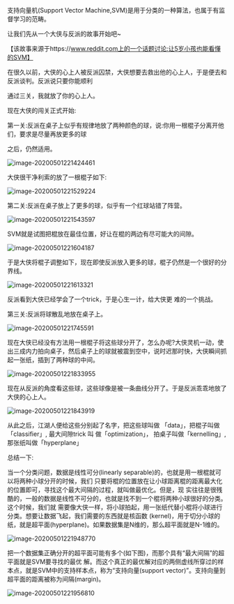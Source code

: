 支持向量机(Support Vector Machine,SVM)是用于分类的一种算法，也属于有监督学习的范畴。

让我们先从一个大侠与反派的故事开始吧~

【该故事来源于https://www.reddit.com上的一个话题讨论:让5岁小孩也能看懂的SVM】

在很久以前，大侠的心上人被反派囚禁，大侠想要去救出他的心上人，于是便去和反派谈判。反派说只要你能顺利

通过三关，我就放了你的心上人。

现在大侠的闯关正式开始:

第一关:反派在桌子上似乎有规律地放了两种颜色的球，说:你用一根棍子分离开他们，要求是尽量再放更多的球

之后，仍然适用。

![image-20200501221424461](https://tva1.sinaimg.cn/large/007S8ZIlgy1gedb4p18jqj30d308c752.jpg)

大侠很干净利索的放了一根棍子如下:

![image-20200501221529224](https://tva1.sinaimg.cn/large/007S8ZIlgy1gedb5iqmeyj30ay07st9i.jpg)

 第二关:反派在桌子放上了更多的球，似乎有一个红球站错了阵营。

![image-20200501221543597](https://tva1.sinaimg.cn/large/007S8ZIlgy1gedb5xd2bzj30cc085myc.jpg)

SVM就是试图把棍放在最佳位置，好让在棍的两边有尽可能大的间隙。

![image-20200501221604187](https://tva1.sinaimg.cn/large/007S8ZIlgy1gedb64bkbkj309507njsg.jpg)

于是大侠将棍子调整如下，现在即使反派放入更多的球，棍子仍然是一个很好的分界线。


![image-20200501221613321](https://tva1.sinaimg.cn/large/007S8ZIlgy1gedb69ygubj309v07nabd.jpg)

反派看到大侠已经学会了一个trick，于是心生一计，给大侠更 难的一个挑战。

第三关:反派将球散乱地放在桌子上。

![image-20200501221745591](https://tva1.sinaimg.cn/large/007S8ZIlgy1gedb7w0qzrj309p06wt98.jpg)

现在大侠已经没有方法用一根棍子将这些球分开了，怎么办呢?大侠灵机一动，使出三成内力拍向桌子，然后桌子上的球就被震到空中，说时迟那时快，大侠瞬间抓起一张纸，插到了两种球的中间。

![image-20200501221833955](https://tva1.sinaimg.cn/large/007S8ZIlgy1gedb8px77uj30f507i3zv.jpg)

现在从反派的角度看这些球，这些球像是被一条曲线分开了。于是反派乖乖地放了大侠的心上人。

![image-20200501221843919](https://tva1.sinaimg.cn/large/007S8ZIlgy1gedb8vyn1wj309q06zdgs.jpg)

 从此之后，江湖人便给这些分别起了名字，把这些球叫做 「data」，把棍子叫做 「classifier」, 最大间隙trick 叫 做「optimization」， 拍桌子叫做「kernelling」, 那张纸叫做「hyperplane」



总结一下:

当一个分类问题，数据是线性可分(linearly separable)的，也就是用一根棍就可以将两种小球分开的时候，我们 只要将棍的位置放在让小球距离棍的距离最大化的位置即可，寻找这个最大间隔的过程，就叫做最优化。但是，现 实往往是很残酷的，一般的数据是线性不可分的，也就是找不到一个棍将两种小球很好的分类。这个时候，我们就 需要像大侠一样，将小球拍起，用一张纸代替小棍将小球进行分类。想要让数据飞起，我们需要的东西就是核函数 (kernel)，用于切分小球的纸，就是超平面(hyperplane)。如果数据集是N维的，那么超平面就是N-1维的。

![image-20200501221948770](https://tva1.sinaimg.cn/large/007S8ZIlgy1gedba0uhgbj30ao083myg.jpg)

把一个数据集正确分开的超平面可能有多个(如下图)，而那个具有“最大间隔”的超平面就是SVM要寻找的最优 解。而这个真正的最优解对应的两侧虚线所穿过的样本点，就是SVM中的支持样本点，称为“支持向量(support vector)”。支持向量到超平面的距离被称为间隔(margin)。

![image-20200501221956810](https://tva1.sinaimg.cn/large/007S8ZIlgy1gedba5ywzuj30om083tcc.jpg)